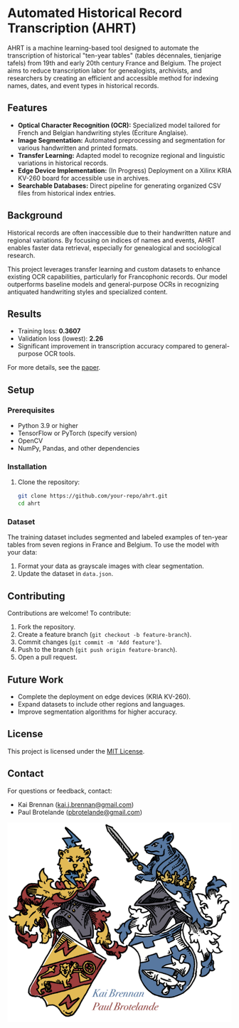 # Automated Historical Record Transcription (AHRT)
AHRT is a machine learning-based tool designed to automate the transcription of historical "ten-year tables" (tables décennales, tienjarige tafels) from 19th and early 20th century France and Belgium. The project aims to reduce transcription labor for genealogists, archivists, and researchers by creating an efficient and accessible method for indexing names, dates, and event types in historical records.

## Features
- **Optical Character Recognition (OCR):** Specialized model tailored for French and Belgian handwriting styles (Écriture Anglaise).
- **Image Segmentation:** Automated preprocessing and segmentation for various handwritten and printed formats.
- **Transfer Learning:** Adapted model to recognize regional and linguistic variations in historical records.
- **Edge Device Implementation:** (In Progress) Deployment on a Xilinx KRIA KV-260 board for accessible use in archives.
- **Searchable Databases:** Direct pipeline for generating organized CSV files from historical index entries.

## Background
Historical records are often inaccessible due to their handwritten nature and regional variations. By focusing on indices of names and events, AHRT enables faster data retrieval, especially for genealogical and sociological research.

This project leverages transfer learning and custom datasets to enhance existing OCR capabilities, particularly for Francophonic records. Our model outperforms baseline models and general-purpose OCRs in recognizing antiquated handwriting styles and specialized content.

## Results
- Training loss: **0.3607**
- Validation loss (lowest): **2.26**
- Significant improvement in transcription accuracy compared to general-purpose OCR tools.

For more details, see the [paper](./dated_related/'Machine_Learning_for_Automated_Historical_Record_Transcription_on_Edge_Devices.pdf').

## Setup

### Prerequisites
- Python 3.9 or higher
- TensorFlow or PyTorch (specify version)
- OpenCV
- NumPy, Pandas, and other dependencies

### Installation
1. Clone the repository:
   ```bash
   git clone https://github.com/your-repo/ahrt.git
   cd ahrt
   ```

### Dataset
The training dataset includes segmented and labeled examples of ten-year tables from seven regions in France and Belgium. To use the model with your data:
1. Format your data as grayscale images with clear segmentation.
2. Update the dataset in `data.json`.

## Contributing
Contributions are welcome! To contribute:
1. Fork the repository.
2. Create a feature branch (`git checkout -b feature-branch`).
3. Commit changes (`git commit -m 'Add feature'`).
4. Push to the branch (`git push origin feature-branch`).
5. Open a pull request.

## Future Work
- Complete the deployment on edge devices (KRIA KV-260).
- Expand datasets to include other regions and languages.
- Improve segmentation algorithms for higher accuracy.

## License
This project is licensed under the [MIT License](LICENSE).

## Contact
For questions or feedback, contact:
- Kai Brennan (kai.j.brennan@gmail.com)
- Paul Brotelande (pbrotelande@gmail.com)


![My Image](./dated_related/logo.png)
